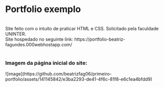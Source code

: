 <h1>Portfolio exemplo</h1> <br>
Site feito com o intuito de praticar HTML e CSS. Solicitado pela faculdade UNINTER. <br>
Site hospedado no seguinte link:
https://portfolio-beatriz-fagundes.000webhostapp.com/ <br>
<br>
<h3>Imagem da página inicial do site:</h3>
![image](https://github.com/beatrizfag06/primeiro-portfolio/assets/141145842/e3ba2293-de41-4f6c-81f8-e6c1ea4bfdd9)
